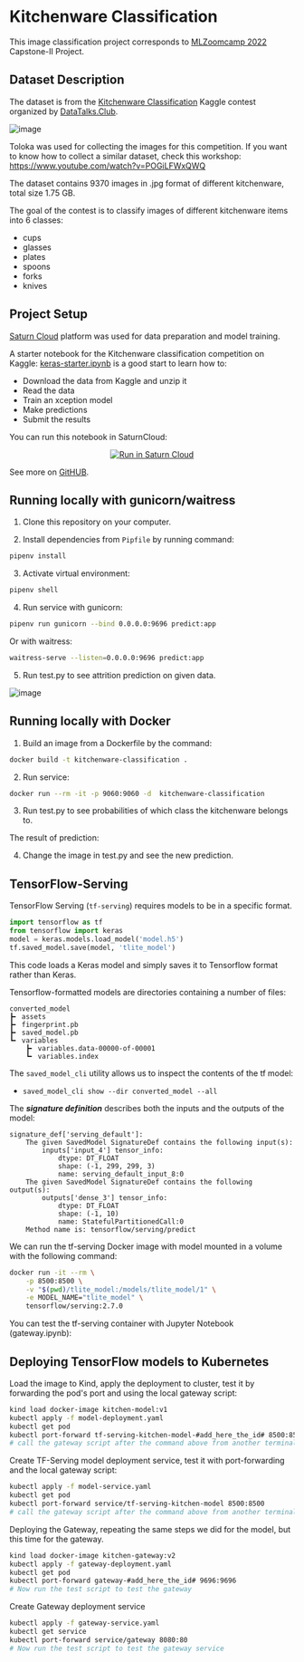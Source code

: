 # Kitchenware Classification
This image classification project corresponds to [MLZoomcamp 2022](http://mlzoomcamp.com/) Capstone-II Project.


## Dataset Description

The dataset is from the [Kitchenware Classification](https://www.kaggle.com/competitions/kitchenware-classification/) Kaggle contest organized by [DataTalks.Club](https://datatalks.club).

![image](https://user-images.githubusercontent.com/91184329/213883475-c97a918f-efc0-437e-83f2-51c2773f7832.png)

Toloka was used for collecting the images for this competition. If you want to know how to collect a similar dataset, check this workshop: https://www.youtube.com/watch?v=POGiLFWxQWQ

The dataset contains 9370 images in .jpg format of different kitchenware, total size 1.75 GB.

The goal of the contest is to classify images of different kitchenware items into 6 classes:
* cups
* glasses
* plates
* spoons
* forks
* knives

## Project Setup

[Saturn Cloud](https://saturncloud.io) platform was used for data preparation and model training. 

A starter notebook for the Kitchenware classification competition on Kaggle: [keras-starter.ipynb](https://github.com/DataTalksClub/kitchenware-competition-starter/blob/main/keras-starter.ipynb) is a good start to learn how to:

* Download the data from Kaggle and unzip it
* Read the data
* Train an xception model
* Make predictions
* Submit the results

You can run this notebook in SaturnCloud:

<p align="center">
    <a href="https://app.community.saturnenterprise.io/dash/resources?recipeUrl=https://raw.githubusercontent.com/DataTalksClub/kitchenware-competition-starter/main/kitchenware-jupyter-recipe.json" target="_blank" rel="noopener">
        <img src="https://saturncloud.io/images/embed/run-in-saturn-cloud.svg" alt="Run in Saturn Cloud"/>
    </a>
</p>

See more on [GitHUB](https://github.com/DataTalksClub/kitchenware-competition-starter).

## Running locally with gunicorn/waitress

1. Clone this repository on your computer.

2. Install dependencies from `Pipfile` by running command:

```sh
pipenv install
```
3. Activate virtual environment:

```sh
pipenv shell
```
4. Run service with gunicorn:

```sh
pipenv run gunicorn --bind 0.0.0.0:9696 predict:app
```
Or with waitress:

```sh
waitress-serve --listen=0.0.0.0:9696 predict:app
```
5. Run test.py to see attrition prediction on given data.

![image](https://user-images.githubusercontent.com/91184329/213935382-b84cb16f-785a-4b6b-9d8f-428df5281f8b.png)


## Running locally with Docker

1. Build an image from a Dockerfile by the command:
```sh
docker build -t kitchenware-classification .
```
2. Run service:
```sh
docker run --rm -it -p 9060:9060 -d  kitchenware-classification
```
3. Run test.py to see probabilities of which class the kitchenware belongs to.

The result of prediction:

4. Change the image in test.py and see the new prediction.

## TensorFlow-Serving

TensorFlow Serving (`tf-serving`) requires models to be in a specific format.

```python
import tensorflow as tf
from tensorflow import keras
model = keras.models.load_model('model.h5')
tf.saved_model.save(model, 'tlite_model')
```

This code loads a Keras model and simply saves it to Tensorflow format rather than Keras.

Tensorflow-formatted models are directories containing a number of files:

```
converted_model
┣╸ assets
┣╸ fingerprint.pb
┣╸ saved_model.pb
┗╸ variables
    ┣╸ variables.data-00000-of-00001
    ┗╸ variables.index
```

The `saved_model_cli` utility allows us to inspect the contents of the tf model:
* `saved_model_cli show --dir converted_model --all`

The ***signature definition*** describes both the inputs and the outputs of the model:

    signature_def['serving_default']:
        The given SavedModel SignatureDef contains the following input(s):
            inputs['input_4'] tensor_info:
                dtype: DT_FLOAT
                shape: (-1, 299, 299, 3)
                name: serving_default_input_8:0
        The given SavedModel SignatureDef contains the following output(s):
            outputs['dense_3'] tensor_info:
                dtype: DT_FLOAT
                shape: (-1, 10)
                name: StatefulPartitionedCall:0
        Method name is: tensorflow/serving/predict

We can run the tf-serving Docker image with model mounted in a volume with the following command:

```sh
docker run -it --rm \
    -p 8500:8500 \
    -v "$(pwd)/tlite_model:/models/tlite_model/1" \
    -e MODEL_NAME="tlite_model" \
    tensorflow/serving:2.7.0
```

You can test the tf-serving container with Jupyter Notebook (gateway.ipynb):




## Deploying TensorFlow models to Kubernetes

Load the image to Kind, apply the deployment to cluster, test it by forwarding the pod's port and using the local gateway script:

```sh
kind load docker-image kitchen-model:v1
kubectl apply -f model-deployment.yaml
kubectl get pod
kubectl port-forward tf-serving-kitchen-model-#add_here_the_id# 8500:8500
# call the gateway script after the command above from another terminal
```

Create TF-Serving model deployment service, test it with port-forwarding and the local gateway script:

```sh
kubectl apply -f model-service.yaml
kubectl get pod
kubectl port-forward service/tf-serving-kitchen-model 8500:8500
# call the gateway script after the command above from another terminal
```

Deploying the Gateway, repeating the same steps we did for the model, but this time for the gateway.

```sh
kind load docker-image kitchen-gateway:v2
kubectl apply -f gateway-deployment.yaml
kubectl get pod
kubectl port-forward gateway-#add_here_the_id# 9696:9696
# Now run the test script to test the gateway
```

Create Gateway deployment service

```sh
kubectl apply -f gateway-service.yaml
kubectl get service
kubectl port-forward service/gateway 8080:80
# Now run the test script to test the gateway service
```
